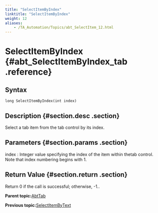 ```yaml
--- 
title: "SelectItemByIndex"
linktitle: "SelectItemByIndex"
weight: 12
aliases: 
    - /TA_Automation/Topics/abt_SelectItem_12.html
---
```

# SelectItemByIndex {#abt_SelectItemByIndex_tab .reference}

## Syntax

`long SelectItemByIndex(int index)`

## Description {#section.desc .section}

Select a tab item from the tab control by its index.

## Parameters {#section.params .section}

index
:   Integer value specifying the index of the item within thetab control. Note that index numbering begins with 1.

## Return Value {#section.return .section}

Return 0 if the call is successful; otherwise, -1..

**Parent topic:**[AbtTab](../../TA_Automation/Topics/abt_AbtTab.html)

**Previous topic:**[SelectItemByText](../../TA_Automation/Topics/abt_SelectItem_11.html)

